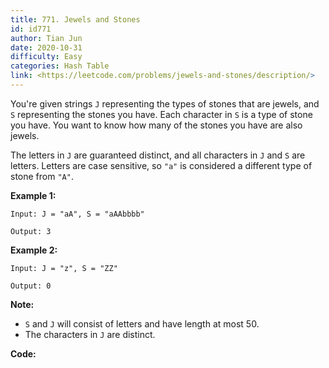 ```yaml
---
title: 771. Jewels and Stones
id: id771
author: Tian Jun
date: 2020-10-31
difficulty: Easy
categories: Hash Table
link: <https://leetcode.com/problems/jewels-and-stones/description/>
---
```


You're given strings `J` representing the types of stones that are jewels, and
`S` representing the stones you have.  Each character in `S` is a type of
stone you have.  You want to know how many of the stones you have are also
jewels.

The letters in `J` are guaranteed distinct, and all characters in `J` and `S`
are letters. Letters are case sensitive, so `"a"` is considered a different
type of stone from `"A"`.

**Example 1:**
            
	Input: J = "aA", S = "aAAbbbb"    
	Output: 3    

**Example 2:**
            
	Input: J = "z", S = "ZZ"    
	Output: 0    

**Note:**

  * `S` and `J` will consist of letters and have length at most 50.
  * The characters in `J` are distinct.


**Code:**
